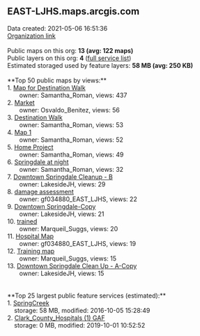 <h2>EAST-LJHS.maps.arcgis.com</h2> Data created: 2021-05-06 16:51:36 <br /><a target='new' href='https://EAST-LJHS.maps.arcgis.com'>Organization link</a><br /><br />Public maps on this org: <b>13 (avg: 122 maps)</b><br />Public layers on this org: <b>4 </b>(<a target='new' href='https://services.arcgis.com/lU22enF7ekFf24xL/ArcGIS/rest/services'>full service list</a>)<br />Estimated storaged used by feature layers: <b>58 MB (avg: 250 KB)</b><br /><br />**Top 50 public maps by views:**<br />  1. <a target='new' href='https://www.arcgis.com/home/item.html?id=b10f5b47172a4d598a58bd50a1bd1665'>Map for Destination Walk</a> <br />  &nbsp;&nbsp;&nbsp;&nbsp; &nbsp;&nbsp;owner: Samantha_Roman, views: 437<br />  2. <a target='new' href='https://www.arcgis.com/home/item.html?id=a3e77c9ebbb94bef95f0e69eba28b5be'>Market</a> <br />  &nbsp;&nbsp;&nbsp;&nbsp; &nbsp;&nbsp;owner: Osvaldo_Benitez, views: 56<br />  3. <a target='new' href='https://www.arcgis.com/home/item.html?id=ef9b695fe0bb4cbe9437f420cabd4f9f'>Destination Walk</a> <br />  &nbsp;&nbsp;&nbsp;&nbsp; &nbsp;&nbsp;owner: Samantha_Roman, views: 53<br />  4. <a target='new' href='https://www.arcgis.com/home/item.html?id=3ac7ebf277e9429ca765d28e95174f76'>Map 1</a> <br />  &nbsp;&nbsp;&nbsp;&nbsp; &nbsp;&nbsp;owner: Samantha_Roman, views: 52<br />  5. <a target='new' href='https://www.arcgis.com/home/item.html?id=d5f3491556304075865987f9aa6ceac4'>Home Project</a> <br />  &nbsp;&nbsp;&nbsp;&nbsp; &nbsp;&nbsp;owner: Samantha_Roman, views: 49<br />  6. <a target='new' href='https://www.arcgis.com/home/item.html?id=58fdf3d0711544d6807a4d9983adbb2b'>Springdale at night</a> <br />  &nbsp;&nbsp;&nbsp;&nbsp; &nbsp;&nbsp;owner: Samantha_Roman, views: 32<br />  7. <a target='new' href='https://www.arcgis.com/home/item.html?id=0909db3b0a6b44c89fe59a438a519106'>Downtown Springdale Cleanup - B</a> <br />  &nbsp;&nbsp;&nbsp;&nbsp; &nbsp;&nbsp;owner: LakesideJH, views: 29<br />  8. <a target='new' href='https://www.arcgis.com/home/item.html?id=1696c35c0ae546f582c7bc6c2d12ca4e'>damage assessment</a> <br />  &nbsp;&nbsp;&nbsp;&nbsp; &nbsp;&nbsp;owner: gf034880_EAST_LJHS, views: 22<br />  9. <a target='new' href='https://www.arcgis.com/home/item.html?id=c87833e07c124a88b2b64ce427fcc15f'>Downtown Springdale-Copy</a> <br />  &nbsp;&nbsp;&nbsp;&nbsp; &nbsp;&nbsp;owner: LakesideJH, views: 21<br />  10. <a target='new' href='https://www.arcgis.com/home/item.html?id=e7f6ea738e8242789ca42c75bba0c519'>trained</a> <br />  &nbsp;&nbsp;&nbsp;&nbsp; &nbsp;&nbsp;owner: Marqueil_Suggs, views: 20<br />  11. <a target='new' href='https://www.arcgis.com/home/item.html?id=398884d50a134fcaaa72f7e52b3095bb'>Hospital Map</a> <br />  &nbsp;&nbsp;&nbsp;&nbsp; &nbsp;&nbsp;owner: gf034880_EAST_LJHS, views: 19<br />  12. <a target='new' href='https://www.arcgis.com/home/item.html?id=4f5495003632451ba7077efb7d8a81db'>Training map</a> <br />  &nbsp;&nbsp;&nbsp;&nbsp; &nbsp;&nbsp;owner: Marqueil_Suggs, views: 15<br />  13. <a target='new' href='https://www.arcgis.com/home/item.html?id=096f709650974f2db992515adcfa29d4'>Downtown Springdale Clean Up - A-Copy</a> <br />  &nbsp;&nbsp;&nbsp;&nbsp; &nbsp;&nbsp;owner: LakesideJH, views: 15<br /><br /><br />**Top 25 largest public feature services (estimated):**<br /> 1. <a target='new' href='https://www.arcgis.com/home/item.html?id=b97f14d32bfc450fb38def55b2c6972a'>SpringCreek</a><br /> &nbsp;&nbsp;&nbsp;&nbsp;storage: 58 MB, modified: 2016-10-05 15:28:49<br /> 2. <a target='new' href='https://www.arcgis.com/home/item.html?id=c1e050cd378545f09967366dbb0bef88'>Clark_County_Hospitals (1) GAF</a><br /> &nbsp;&nbsp;&nbsp;&nbsp;storage: 0 MB, modified: 2019-10-01 10:52:52<br />